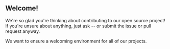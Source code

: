 ## Welcome!

 We're so glad you're thinking about contributing to our open source project! If you're unsure about anything, just ask -- or submit the issue or pull request anyway.
 
 We want to ensure a welcoming environment for all of our projects.
